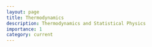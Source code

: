 ```yaml
---
layout: page
title: Thermodynamics
description: Thermodynamics and Statistical Physics
importance: 1
category: current
---
```



